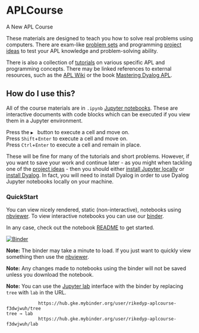 # APLCourse
A New APL Course

These materials are designed to teach you how to solve real problems using computers. There are exam-like [problem sets](ProblemSets/README.md) and programming [project ideas](Projects/README.md) to test your APL knowledge and problem-solving ability. 

There is also a collection of [tutorials](Tutorials) on various specific APL and programming concepts. There may be linked references to external resources, such as the [APL Wiki](https://aplwiki.miraheze.org) or the book [Mastering Dyalog APL](https://www.dyalog.com/mastering-dyalog-apl.htm).

## How do I use this?
All of the course materials are in `.ipynb` [Jupyter notebooks](https://jupyter.org/). These are interactive documents with code blocks which can be executed if you view them in a Jupyter environment. 

Press the `▶ ` button to execute a cell and move on.  
Press `Shift`+`Enter` to execute a cell and move on.  
Press `Ctrl`+`Enter` to execute a cell and remain in place.

These will be fine for many of the tutorials and short problems. However, if you want to save your work and continue later - as you might when tackling one of the [project ideas](Projects/README.md) - then you should either [install Jupyter locally](Tutorials/InstallingDyalogJupyter.ipynb) or [install Dyalog](https://www.dyalog.com/download-zone.htm). In fact, you will need to install Dyalog in order to use Dyalog Jupyter notebooks locally on your machine.

### **QuickStart**
You can view nicely rendered, static (non-interactive), notebooks using [nbviewer](https://nbviewer.jupyter.org/github/rikedyp/APLcourse/tree/master/). To view interactive notebooks you can use our [binder](https://mybinder.org/v2/gh/rikedyp/APLcourse/master).  

In any case, check out the notebook [README](README.ipynb) to get started.

[![Binder](https://mybinder.org/badge_logo.svg)](https://mybinder.org/v2/gh/rikedyp/APLcourse/master?urlpath=lab)

**Note:** The binder may take a minute to load. If you just want to quickly view something then use the [nbviewer](https://nbviewer.jupyter.org/github/rikedyp/APLcourse/tree/master/).

**Note:** Any changes made to notebooks using the binder will not be saved unless you download the notebook.

**Note:** You can use the [Jupyter lab]() interface with the binder by replacing `tree` with `lab` in the URL.
```
            https://hub.gke.mybinder.org/user/rikedyp-aplcourse-f3dwjwuh/tree
tree → lab
            https://hub.gke.mybinder.org/user/rikedyp-aplcourse-f3dwjwuh/lab            
```
